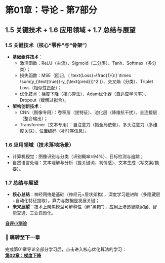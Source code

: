 # 第01章：导论 - 第7部分
## 1.5 关键技术 + 1.6 应用领域 + 1.7 总结与展望  
### 1.5 关键技术（核心“零件”与“骨架”）  
- **基础组件技术**：  
  - 激活函数：ReLU（主流）、Sigmoid（二分类）、Tanh、Softmax（多分类）；  
  - 损失函数：MSE（回归，\( \text{Loss}=\frac{1}{n} \times \sum(y_{\text{true}}-y_{\text{pred}})^2 \)）、交叉熵（分类）、Triplet Loss（相似性匹配）；  
  - 优化技术：梯度下降（核心算法）、Adam优化器（自适应学习率）、Dropout（缓解过拟合）。  
- **架构创新技术**：  
  - CNN（图像专用）：卷积层（提特征）、池化层（降维抗干扰）、全连接层（整合输出）；  
  - Transformer（文本专用）：自注意力（抓全局依赖）、多头注意力（多维度关联）、位置编码（补时序信息）。  

### 1.6 应用领域（技术落地场景）  
- 计算机视觉：图像识别与分类（识别概率≥94%）、目标检测与追踪；  
- 自然语言处理：文本理解与分析（提关键词、判情感）、文本生成（写文案/摘要）。  

### 1.7 总结与展望  
- **核心总结**：神经网络是基础（神经元+层状架构），深度学习是进阶（多隐藏层+自动化特征提取），算力与数据是发展关键；  
- **未来展望**：技术上聚焦模型可解释性（解“黑箱”），应用上渗透智能家居、智能交通、工业自动化。

   
**[自评小测验](../exercises/question1.md)** 

### 🚀 跳转至下一章  
完成第01章导论全部分学习后，点击进入核心优化算法的学习：  
**[第02章：梯度下降](../Chapter02/chpter01.md)**
